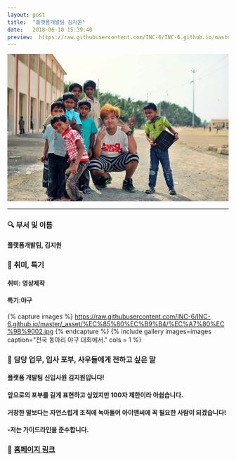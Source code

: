 ```yaml
---
layout: post
title:  "플랫폼개발팀 김지원"
date:   2018-06-10 15:39:40
preview:  https://raw.githubusercontent.com/INC-6/INC-6.github.io/master/_asset/%EB%8F%99%EA%B8%B0%EC%82%AC%EC%A7%84/191910.jpg
---
```


![Picture 1](https://raw.githubusercontent.com/INC-6/INC-6.github.io/master/_asset/%EC%85%80%EC%B9%B4/%EC%A7%80%EC%9B%90.jpg)

---

### 🔍 **부서 및 이름**

#### 플랫폼개발팀, 김지원

### 🔔 **취미, 특기**

#### 취미: 영상제작
    
#### 특기:야구

{% capture images %}
 https://raw.githubusercontent.com/INC-6/INC-6.github.io/master/_asset/%EC%85%80%EC%B9%B4/%EC%A7%80%EC%9B%9002.jpg
{% endcapture %}
{% include gallery images=images caption="전국 동아리 야구 대회에서." cols = 1 %}


### 🔔 **담당 업무, 입사 포부, 사우들에게 전하고 싶은 말**

#### 플랫폼 개발팀 신입사원 김지원입니다!

#### 앞으로의 포부를 길게 표현하고 싶었지만 100자 제한이라 아쉽습니다.

#### 거창한 말보다는 자연스럽게 조직에 녹아들어 아이앤씨에 꼭 필요한 사람이 되겠습니다!

#### -저는 가이드라인을 준수합니다.

### 🔗 [홈페이지 링크][home]

[home]: http://jiwon17ar.dothome.co.kr/
